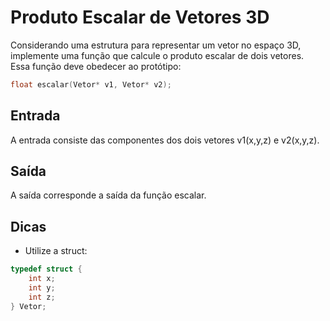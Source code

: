 # Produto Escalar de Vetores 3D

Considerando uma estrutura para representar um vetor no espaço 3D, implemente uma função que calcule o produto escalar de dois vetores. Essa função deve obedecer ao protótipo:

```c
float escalar(Vetor* v1, Vetor* v2);
```

## Entrada
A entrada consiste das componentes dos dois vetores v1(x,y,z) e v2(x,y,z).

## Saída
A saída corresponde a saída da função escalar.

## Dicas

* Utilize a struct:
```c
typedef struct {   
    int x;
    int y;
    int z;
} Vetor;
```